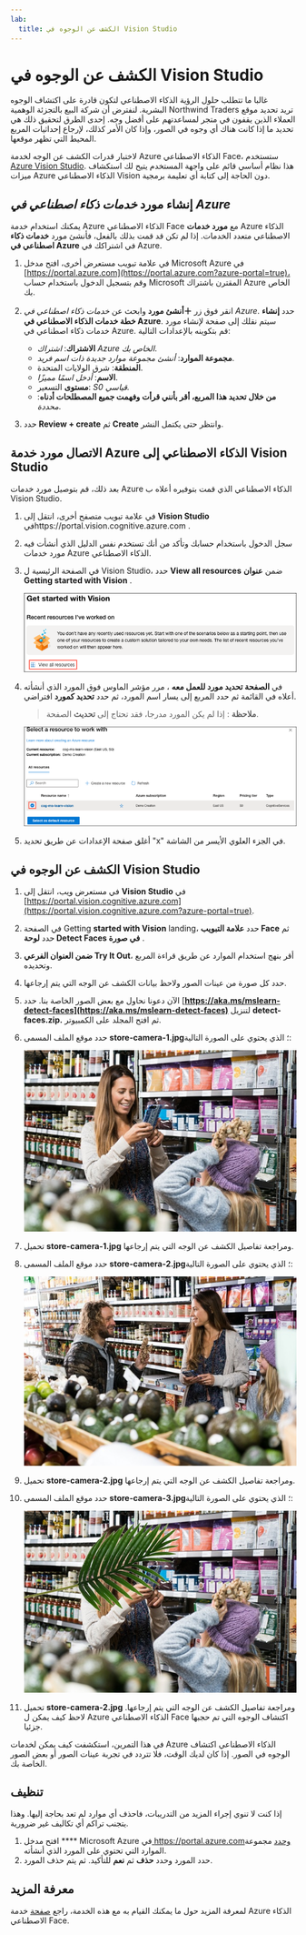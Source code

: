 ```yaml
---
lab:
  title: الكشف عن الوجوه في Vision Studio
---
```


# الكشف عن الوجوه في Vision Studio

غالبا ما تتطلب حلول الرؤية الذكاء الاصطناعي لتكون قادرة على اكتشاف الوجوه البشرية. لنفترض أن شركة البيع بالتجزئة الوهمية Northwind Traders تريد تحديد موقع العملاء الذين يقفون في متجر لمساعدتهم على أفضل وجه. إحدى الطرق لتحقيق ذلك هي تحديد ما إذا كانت هناك أي وجوه في الصور، وإذا كان الأمر كذلك، لإرجاع إحداثيات المربع المحيط التي تظهر موقعها.

لاختبار قدرات الكشف عن الوجه لخدمة Azure الذكاء الاصطناعي Face، ستستخدم [Azure Vision Studio](https://portal.vision.cognitive.azure.com/). هذا نظام أساسي قائم على واجهة المستخدم يتيح لك استكشاف ميزات Azure الذكاء الاصطناعي Vision دون الحاجة إلى كتابة أي تعليمة برمجية.

## إنشاء مورد *خدمات ذكاء اصطناعي في Azure*

يمكنك استخدام خدمة Azure الذكاء الاصطناعي Face مع **مورد خدمات** Azure الذكاء الاصطناعي متعدد الخدمات. إذا لم تكن قد قمت بذلك بالفعل، فأنشئ مورد **خدمات ذكاء اصطناعي في Azure** في اشتراكك في Azure.

1. في علامة تبويب مستعرض أخرى، افتح مدخل Microsoft Azure في [https://portal.azure.com](https://portal.azure.com?azure-portal=true)، وقم بتسجيل الدخول باستخدام حساب Microsoft المقترن باشتراك Azure الخاص بك.

1. انقر فوق زر **＋أنشئ مورد** وابحث عن *خدمات ذكاء اصطناعي في Azure*. حدد **إنشاء** **خطة خدمات الذكاء الاصطناعي في Azure**. سيتم نقلك إلى صفحة لإنشاء مورد خدمات ذكاء اصطناعي في Azure. قم بتكوينه بالإعدادات التالية:
    - **الاشتراك**: *اشتراك Azure الخاص بك*.
    - **مجموعة الموارد**: *أنشئ مجموعة موارد جديدة ذات اسم فريد*.
    - **المنطقة**: شرق الولايات المتحدة.
    - **الاسم**: *أدخل اسمًا مميزًا*.
    - **مستوى** التسعير: *S0 قياسي.*
    - **من خلال تحديد هذا المربع، أقر بأنني قرأت وفهمت جميع المصطلحات أدناه**: *محددة*.

1. حدد **Review + create** ثم **Create** وانتظر حتى يكتمل النشر.

## الاتصال مورد خدمة Azure الذكاء الاصطناعي إلى Vision Studio

بعد ذلك، قم بتوصيل مورد خدمات Azure الذكاء الاصطناعي الذي قمت بتوفيره أعلاه ب Vision Studio.

1. في علامة تبويب متصفح أخرى، انتقل إلى **Vision Studio** فيhttps://portal.vision.cognitive.azure.com[](https://portal.vision.cognitive.azure.com?azure-portal=true) .

1. سجل الدخول باستخدام حسابك وتأكد من أنك تستخدم نفس الدليل الذي أنشأت فيه مورد خدمات Azure الذكاء الاصطناعي.

1. في الصفحة الرئيسية ل Vision Studio، حدد **View all resources** ضمن **عنوان Getting started with Vision** .

    ![يتم تمييز ارتباط View all resource ضمن Getting started with Vision in Vision Studio.](./media/analyze-images-vision/vision-resources.png)

1. في **الصفحة تحديد مورد للعمل معه** ، مرر مؤشر الماوس فوق المورد الذي أنشأته أعلاه في القائمة ثم حدد المربع إلى يسار اسم المورد، ثم حدد **تحديد كمورد** افتراضي.

    > **ملاحظة** : إذا لم يكن المورد مدرجا، فقد تحتاج إلى **تحديث** الصفحة.

    ![يتم عرض مربع الحوار Select a resource to work with مع تمييز وفحص مورد cog-ms-learn-vision-SUFFIX Cognitive Services. يتم تمييز الزر تحديد كمورد افتراضي.](./media/analyze-images-vision/default-resource.png)

1. أغلق صفحة الإعدادات عن طريق تحديد "x" في الجزء العلوي الأيسر من الشاشة.

## الكشف عن الوجوه في Vision Studio 

1. في مستعرض ويب، انتقل إلى **Vision Studio** في [https://portal.vision.cognitive.azure.com](https://portal.vision.cognitive.azure.com?azure-portal=true).

1. في الصفحة Getting **started with Vision** landing، حدد **علامة التبويب Face** ثم حدد **لوحة Detect Faces في صورة** .

1. **ضمن العنوان الفرعي Try It Out**، أقر بنهج استخدام الموارد عن طريق قراءة المربع وتحديده.  

1. حدد كل صورة من عينات الصور ولاحظ بيانات الكشف عن الوجه التي يتم إرجاعها.

1. الآن دعونا نحاول مع بعض الصور الخاصة بنا. حدد [**https://aka.ms/mslearn-detect-faces](https://aka.ms/mslearn-detect-faces)** لتنزيل **detect-faces.zip.** ثم افتح المجلد على الكمبيوتر.

1. حدد موقع الملف المسمى **store-camera-1.jpg**؛ الذي يحتوي على الصورة التالية:

    ![صورة لأشخاص في متجر.](./media/create-face-solutions/store-camera-1.jpg)

1. تحميل **store-camera-1.jpg** ومراجعة تفاصيل الكشف عن الوجه التي يتم إرجاعها.

1. حدد موقع الملف المسمى **store-camera-2.jpg**؛ الذي يحتوي على الصورة التالية:

    ![صورة لمزيد من الأشخاص في متجر.](./media/create-face-solutions/store-camera-2.jpg)

1. تحميل **store-camera-2.jpg** ومراجعة تفاصيل الكشف عن الوجه التي يتم إرجاعها.

1. حدد موقع الملف المسمى **store-camera-3.jpg**؛ الذي يحتوي على الصورة التالية:

    ![صورة لأشخاص في متجر مع نبات يحجب وجها.](./media/create-face-solutions/store-camera-3.jpg)

1. تحميل **store-camera-2.jpg** ومراجعة تفاصيل الكشف عن الوجه التي يتم إرجاعها. لاحظ كيف يمكن ل Azure الذكاء الاصطناعي Face اكتشاف الوجوه التي تم حجبها جزئيا. 

في هذا التمرين، استكشفت كيف يمكن لخدمات Azure الذكاء الاصطناعي اكتشاف الوجوه في الصور. إذا كان لديك الوقت، فلا تتردد في تجربة عينات الصور أو بعض الصور الخاصة بك.

## تنظيف

إذا كنت لا تنوي إجراء المزيد من التدريبات، فاحذف أي موارد لم تعد بحاجة إليها. وهذا يتجنب تراكم أي تكاليف غير ضرورية.

1. افتح مدخل **** Microsoft Azure في[ ](https://portal.azure.com?azure-portal=true)https://portal.azure.comوحدد مجموعة الموارد التي تحتوي على المورد الذي أنشأته.
1. حدد المورد وحدد **حذف** ثم **نعم** للتأكيد. ثم يتم حذف المورد.

## معرفة المزيد

لمعرفة المزيد حول ما يمكنك القيام به مع هذه الخدمة، راجع [صفحة](https://learn.microsoft.com/azure/ai-services/computer-vision/overview-identity) خدمة Azure الذكاء الاصطناعي Face.
